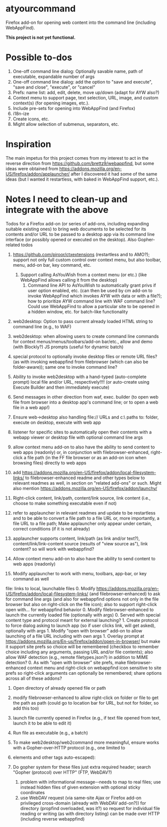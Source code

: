 # atyourcommand

Firefox add-on for opening web content into the command line (including WebAppFind).

**This project is not yet functional.**

# Possible to-dos

1. One-off command line dialog: Optionally savable name, path of executable, expandable number of args
1. One-off command line dialog: add the option to
	"save and execute", "save and close", "execute", or "cancel"
1. Prefs: name list: add, edit, delete, move up/down (adapt for AYW also?)
1. Context menu to support page, text selection, URL, image, and custom context(s) (for opening images, etc.).
1. Include pre-sets for opening into WebAppFind (and Firefox)
1. i18n-ize
1. Create icons, etc.
1. Might allow selection of submenus, separators, etc.

# Inspiration

The main impetus for this project comes from my interest to act in the
reverse direction from <https://github.com/brettz9/webappfind>, but some
ideas were obtained from <https://addons.mozilla.org/en-US/firefox/addon/applauncher/>
after I discovered it had some of the same ideas (but I wanted it restartless,
with baked in WebAppFind support, etc.).

# Notes I need to clean-up and integrate with the above

Todos for a Firefox add-on (or series of add-ons, including expanding suitable existing ones) to
bring web documents to be selected for its contents and/or URL to be passed to a desktop app
via its command line interface (or possibly opened or executed on the desktop). Also Gopher-related todos

1. https://github.com/piroor/ctxextensions (restartless and to AMO?); support not only full custom control over context menu, but also toolbar, menu, add-on bar, key command, etc.
    1. Support calling AsYouWish from a context menu (or etc.) (like WebAppFind allows calling it from the desktop)
        1. Command line API to AsYouWish to automatically grant privs if user option enabled, etc. (can then be used by cm add-on to invoke WebAppFind which invokes AYW with data or with a file?); how to prioritize AYW command line with WAF command line? Could use WebAppFind to allow a particular site to be opened in a hidden window, etc. for batch-like functionality
0. web2desktop: Option to pass current already loaded HTML string to command line (e.g., to WAF)
0. web2desktop: when allowing users to create command line commands for context menus/menus/toolbars/add-on bar/etc., allow and demo (with Blockly?) JS prompts (useful for dynamic batch)
1. special protocol to optionally invoke desktop files or remote URL files? (as with invoking webappfind from filebrowser (which can also be folder-aware)); same one to invoke command line?
1. Ability to invoke web2desktop with a hand-typed (auto-complete prompt) local file and/or URL, respectively!!!! (or auto-create using Execute Builder and then immediately execute)
1. Send messages in other direction from waf, exec. builder (to open web file from browser into a desktop app's command line; or to open a web file in a web app!)
1. Ensure web->desktop also handling file:// URLs and c:\ paths to: folder, execute on desktop, execute with web app
1. listener for specific sites to automatically open their contents with a webapp viewer or desktop file with optional command line args

0. allow context menu add-on to also have the ability to send content to web apps (readonly) or, in conjunction with filebrowser-enhanced, right-click a file path (in the FF file browser or as an add-on icon when browsing files) directly to web apps

0. add https://addons.mozilla.org/en-US/firefox/addon/local-filesystem-links/ to filebrowser-enhanced readme and other types below to relevant readmes as well, in section on "related add-ons" or such. Might also mention https://addons.mozilla.org/en-US/firefox/addon/launchy/

1. Right-click content, link/path, content/link source, link content (i.e., choose to make something executable even if not)
1. refer to applauncher in relevant readmes and update to be restartless and to be able to convert a file path to a file URL or, more importantly, a file URL to a file path;  Make applauncher only appear under certain, correct conditions (if it is not already)
1. applauncher supports content, link/path (as link and/or text?), content/link/link-content source (results of "view source as"), link content? so will work with webappfind?
1. Allow context menu add-on to also have the ability to send content to web apps (readonly)
1. Modify applauncher to work with menu, toolbars, app-bar, or key command as well

file: links to local, launchable files
0. Modify https://addons.mozilla.org/en-US/firefox/addon/local-filesystem-links/ (and filebrowser-enhanced) to ask for command line args (and also for webappfind options not only in the file browser but also on right-click on the file icon); also to support right-click open with... for webappfind behavior
0. Modify filebrowser-enhanced to launch the currently loaded file (optionally with args)
0. Served with special content type and protocol meant for external launching?
    1. Create protocol to force dialog asking to launch app (so if user clicks link, will get asked), optionally with args
    1. Modify "open with browser" add-on to allow launching of a file URL including with own args
        1. Overlay prompt at https://addons.mozilla.org/En-us/firefox/addon/open-in-browser/ but make it support site prefs
		so choice will be remembered (checkbox to remember choice including any arguments, passing URL and/or file contents);
		also allow WAF detection (e.g., remote filetypes.json?) in addition to MIME detection?
0. As with "open with browser" site prefs, make filebrowser-enhanced context menu and right-click on webappfind icon sensitive to site prefs so right-click arguments can optionally be remembered; share options across all of these addons?

1. Open directory of already opened file or path
1. modify filebrowser-enhanced to allow right-click on folder or file to get the path as path (could go to location bar for URL, but not for folder, so add this too)

1. launch file currently opened in Firefox (e.g., if text file opened from text, launch it to be able to edit it)
1. Run file as executable (e.g., a batch)

1. To make web2desktop/web2command more meaningful, ensure works with a Gopher-over-HTTP protocol (e.g., one limited to <li> elements and other tags auto-escaped):
1. Do gopher system for these files just extra required header; search "Gopher (protocol) over HTTP" (FTP, WebDAV?)
    1. problem with informational message--needs to map to real files; use instead hidden files of given extension with optional sticky coordinates
    1. use WebDAV request (via same-site Ajax or Firefox add-on privileged cross-domain (already with WebDAV add-on?)) for directory (propfind overloaded, was it?) so request for individual file reading or writing (as with directory listing) can be made over HTTP (including reverse webappfind)
